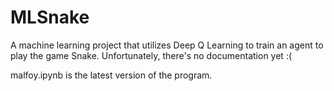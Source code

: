 # MLSnake

A machine learning project that utilizes Deep Q Learning to train an agent to play the game Snake. Unfortunately, there's no documentation yet :(

malfoy.ipynb is the latest version of the program.
